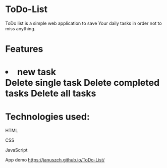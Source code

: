 <h1> ToDo-List </h1>
<p> ToDo list is a simple web application to save Your daily tasks in order not to miss anything. <p>

<h1> Features <h1>
  <li> new task </li>
  Delete single task
  Delete completed tasks
  Delete all tasks
  
<h1> Technologies used: </h1>
  <p> HTML </p>
  <p> CSS </p>
  <p> JavaScript </p> 

App demo
https://januszch.github.io/ToDo-List/
